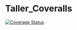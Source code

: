 # Taller_Coveralls

[![Coverage Status](https://coveralls.io/repos/github/mavemore/Taller_Coveralls/badge.svg?branch=master)](https://coveralls.io/github/mavemore/Taller_Coveralls?branch=master)

